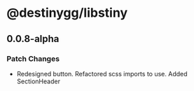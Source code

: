 # @destinygg/libstiny

## 0.0.8-alpha

### Patch Changes

- Redesigned button. Refactored scss imports to use. Added SectionHeader
